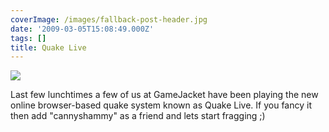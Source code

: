 ```yaml
---
coverImage: /images/fallback-post-header.jpg
date: '2009-03-05T15:08:49.000Z'
tags: []
title: Quake Live
---
```


[![](https://cdn-web.quakelive.com/web60/images/sf/general/logo_v60.0.png)](https://www.quakelive.com/#home)

Last few lunchtimes a few of us at GameJacket have been playing the new online browser-based quake system known as Quake Live. If you fancy it then add "cannyshammy" as a friend and lets start fragging ;)
